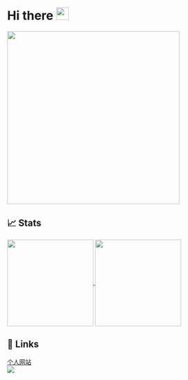 # Hi there <img src="https://media.giphy.com/media/hvRJCLFzcasrR4ia7z/giphy.gif" width="29px" height="29px">
<img height=400 align="center" src="https://external-preview.redd.it/happy-rebirthday-the-binding-of-isaac-rebirth-was-born-10-v0-D2CLZycvE86AX_37pjGiOoT7MIsdrWCrjG1z7iu1t3Y.jpg?auto=webp&s=e111bc7f1b4f43148846efaf68653efe0d5f596a">

## 📈 Stats
<a href="https://github.com/anuraghazra/github-readme-stats">
  <img height=200 align="center" src="https://github-readme-stats.vercel.app/api?username=zhangbird050801&show_icons=true&rank_icon=github&include_all_commits=true"/>
</a>
<a href="https://github.com/anuraghazra/convoychat">
  <img height=200 align="center" src="https://github-readme-stats.vercel.app/api/top-langs?username=zhangbird050801&layout=compact&langs_count=8&card_width=320" />
</a>

## 🔗 Links
<a href="https://www.birdyweb.top">个人网站</a>
<br>
<a href="https://stackoverflow.com/users/22276736/birdy">
  <img src="https://img.shields.io/badge/stackoverflow-F58025?logo=stackoverflow&logoColor=white">
</a>

